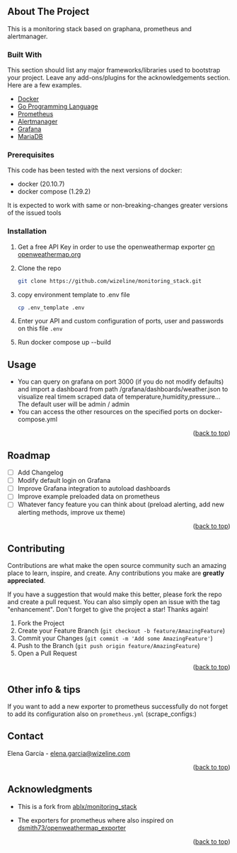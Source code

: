 
<!-- ABOUT THE PROJECT -->
## About The Project

This is a monitoring stack based on graphana, prometheus and alertmanager.

### Built With

This section should list any major frameworks/libraries used to bootstrap your project. Leave any add-ons/plugins for the acknowledgements section. Here are a few examples.

* [Docker](https://www.docker.com/)
* [Go Programming Language](https://go.dev)
* [Prometheus](https://prometheus.io/)
* [Alertmanager](https://prometheus.io/docs/alerting/latest/alertmanager/)
* [Grafana](https://grafana.com/)
* [MariaDB](https://mariadb.org/)



### Prerequisites

This code has been tested with the next versions of docker:
* docker (20.10.7) 
* docker compose (1.29.2)

It is expected to work with same or non-breaking-changes greater versions of the issued tools 

### Installation

1. Get a free API Key in order to use the openweathermap exporter [on openweathermap.org](https://home.openweathermap.org/users/sign_up)
2. Clone the repo
   ```sh
   git clone https://github.com/wizeline/monitoring_stack.git
   ```
3. copy environment template to .env file 
   ```sh
   cp .env_template .env
   ```
4. Enter your API and custom configuration of ports, user and passwords on this file `.env`
   
5. Run docker compose up --build


## Usage

- You can query on grafana on port 3000 (if you do not modify defaults) and import a dashboard from path /grafana/dashboards/weather.json to visualize real timem scraped data of temperature,humidity,pressure... 
The default user will be admin / admin 
- You can access the other resources on the specified ports on docker-compose.yml
<p align="right">(<a href="#top">back to top</a>)</p>

<!-- ROADMAP -->
## Roadmap

- [ ] Add Changelog
- [ ] Modify default login on Grafana
- [ ] Improve Grafana integration to autoload dashboards 
- [ ] Improve example preloaded data on prometheus 
- [ ] Whatever fancy feature you can think about (preload alerting, add new alerting methods, improve ux theme) 

<p align="right">(<a href="#top">back to top</a>)</p>

<!-- CONTRIBUTING -->
## Contributing

Contributions are what make the open source community such an amazing place to learn, inspire, and create. Any contributions you make are **greatly appreciated**.

If you have a suggestion that would make this better, please fork the repo and create a pull request. You can also simply open an issue with the tag "enhancement".
Don't forget to give the project a star! Thanks again!

1. Fork the Project
2. Create your Feature Branch (`git checkout -b feature/AmazingFeature`)
3. Commit your Changes (`git commit -m 'Add some AmazingFeature'`)
4. Push to the Branch (`git push origin feature/AmazingFeature`)
5. Open a Pull Request

<p align="right">(<a href="#top">back to top</a>)</p>



<!-- LICENSE  TO REVIEW
## License

Distributed under the MIT License. See `LICENSE.txt` for more information.

<p align="right">(<a href="#top">back to top</a>)</p>
-->


<!-- OTHER INFO -->
## Other info & tips
If you want to add a new exporter to prometheus successfully do not forget to add its configuration also on `prometheus.yml` (scrape_configs:)

<!-- CONTACT -->
## Contact

Elena García - elena.garcia@wizeline.com

<p align="right">(<a href="#top">back to top</a>)</p>


<!-- ACKNOWLEDGMENTS -->
## Acknowledgments

* This is a fork from [ablx/monitoring_stack](https://github.com/ablx/monitoring_stack)

* The exporters for prometheus where also inspired on [dsmith73/openweathermap_exporter](https://github.com/dsmith73/openweathermap_exporter)

<p align="right">(<a href="#top">back to top</a>)</p>
